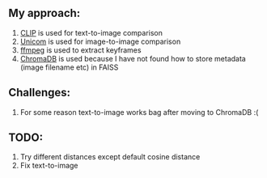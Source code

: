 ## My approach:
1. [CLIP](https://github.com/openai/CLIP) is used for text-to-image comparison
2. [Unicom](https://github.com/OML-Team/open-metric-learning) is used for image-to-image comparison
3. [ffmpeg](https://medium.com/@publiciscommerce/extracting-i-frames-keyframes-from-a-video-using-ffmpeg-cb7f2ae3add1) is used to extract keyframes
4. [ChromaDB](https://www.trychroma.com) is used because I have not found how to store metadata (image filename etc) in FAISS

## Challenges:
1. For some reason text-to-image works bag after moving to ChromaDB :(

## TODO:
1. Try different distances except default cosine distance
2. Fix text-to-image